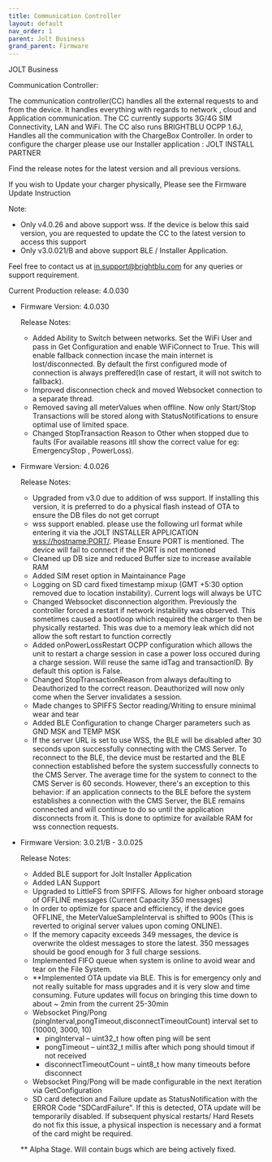 ```yaml
---
title: Communication Controller
layout: default
nav_order: 1
parent: Jolt Business
grand_parent: Firmware
---
```


JOLT Business

Communication Controller:

The communication controller(CC) handles all the external requests to and from the device. It handles everything with regards to network , cloud and Application communication. The CC currently supports 3G/4G SIM Connectivity, LAN and WiFi. The CC also runs BRIGHTBLU OCPP 1.6J, Handles all the communication with the ChargeBox Controller. In order to configure the charger please use our Installer application : JOLT INSTALL PARTNER

Find the release notes for the latest version and all previous versions.

If you wish to Update your charger physically, Please see the Firmware Update Instruction

Note:
* Only v4.0.26 and above support wss. If the device is below this said version, you are requested to update the CC to the latest version to access this support
* Only v3.0.021/B and above support BLE / Installer Application.


Feel free to contact us at in.support@brightblu.com for any queries or support requirement.


Current Production release: 4.0.030

* Firmware Version: 4.0.030

    Release Notes:
    - Added Ability to Switch between networks. Set the WiFi User and pass in Get Configuration and enable WiFiConnect to True. This will enable fallback connection incase the main internet is lost/disconnected. By default the first configured mode of connection is always preffered(In case of restart, it will not switch to fallback).
    - Improved disconnection check and moved Websocket connection to a separate thread.
    - Removed saving all meterValues when offline. Now only Start/Stop Transactions will be stored along with StatusNotifications to ensure optimal use of limited space.
    - Changed StopTransaction Reason to Other when stopped due to faults (For available reasons itll show the correct value for eg: EmergencyStop , PowerLoss).



* Firmware Version: 4.0.026

    Release Notes:
    - Upgraded from v3.0 due to addition of wss support. If installing this version, it is preferred to do a physical flash instead of OTA to ensure the DB files do not get corrupt
    - wss support enabled. please use the following url format while entering it via the JOLT INSTALLER APPLICATION
        <wss://hostname:PORT/>. Please Ensure PORT is mentioned. The device will fail to connect if the PORT is not mentioned
    - Cleaned up DB size and reduced Buffer size to increase available RAM
    - Added SIM reset option in Maintainance Page
    - Logging on SD card fixed timestamp mixup (GMT +5:30 option removed due to location instability). Current logs will always be UTC
    - Changed Websocket disconnection algorithm. Previously the controller forced a restart if network instability was observed. This sometimes caused a bootloop which required the charger to then be physically restarted. This was due to a memory leak which did not allow the soft restart to function correctly
    - Added onPowerLossRestart OCPP configuration which allows the unit to restart a charge session in case a power loss occured during a charge session. Will reuse the same idTag and transactionID. By default this option is False.
    - Changed StopTransactionReason from always defaulting to Deauthorized to the correct reason. Deauthorized will now only come when the Server invalidates a session.
    - Made changes to SPIFFS Sector reading/Writing to ensure minimal wear and tear
    - Added BLE Configuration to change Charger parameters such as GND MSK and TEMP MSK
    - If the server URL is set to use WSS, the BLE will be disabled after 30 seconds upon successfully connecting with the CMS Server. To reconnect to the BLE, the device must be restarted and the BLE connection established before the system successfully connects to the CMS Server. The average time for the system to connect to the CMS Server is 60 seconds. However, there's an exception to this behavior: if an application connects to the BLE before the system establishes a connection with the CMS Server, the BLE remains connected and will continue to do so until the application disconnects from it. This is done to optimize for available RAM for wss connection requests.


* Firmware Version: 3.0.21/B - 3.0.025

    Release Notes:
    - Added BLE support for Jolt Installer Application
    - Added LAN Support
    - Upgraded to LittleFS from SPIFFS. Allows for higher onboard storage of OFFLINE messages (Current Capacity 350 messages)
    - In order to optimize for space and efficiency, if the device goes OFFLINE, the MeterValueSampleInterval is shifted to 900s (This is reverted to original server values upon coming ONLINE).
    - If the memory capacity exceeds 349 messages, the device is overwrite the oldest messages to store the latest. 350 messages should be good enough for 3 full charge sessions.
    - Implemented FIFO queue when system is online to avoid wear and tear on the File System.
    - **Implemented OTA update via BLE. This is for emergency only and not really suitable for mass upgrades and it is very slow and time consuming. Future updates will focus on bringing this time down to about ~ 2min from the current 25-30min
    - Websocket Ping/Pong (pingInterval,pongTimeout,disconnectTimeoutCount) interval set to (10000, 3000, 10)
        * pingInterval – uint32_t how often ping will be sent
        * pongTimeout – uint32_t millis after which pong should timout if not received
        * disconnectTimeoutCount – uint8_t how many timeouts before disconnect
    - Websocket Ping/Pong will be made configurable in the next iteration via GetConfiguration
    - SD card detection and Failure update as StatusNotification with the ERROR Code "SDCardFailure". If this is detected, OTA update will be temporarily disabled. If subsequent physical restarts/ Hard Resets do not fix this issue, a physical inspection is necessary and a format of the card might be required.


    ** Alpha Stage. Will contain bugs which are being actively fixed.